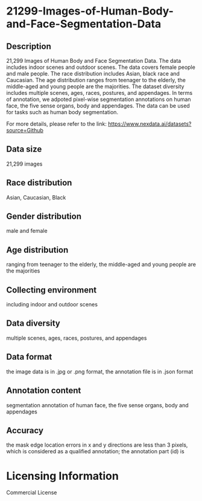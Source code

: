 # 21299-Images-of-Human-Body-and-Face-Segmentation-Data

## Description
21,299 Images of Human Body and Face Segmentation Data. The data includes indoor scenes and outdoor scenes. The data covers female people and male people. The race distribution includes Asian, black race and Caucasian. The age distribution ranges from teenager to the elderly, the middle-aged and young people are the majorities. The dataset diversity includes multiple scenes, ages, races, postures, and appendages. In terms of annotation, we adpoted pixel-wise segmentation annotations on human face, the five sense organs, body and appendages. The data can be used for tasks such as human body segmentation.

For more details, please refer to the link: https://www.nexdata.ai/datasets?source=Github


## Data size
21,299 images
## Race distribution
Asian, Caucasian, Black
## Gender distribution
male and female
## Age distribution
ranging from teenager to the elderly, the middle-aged and young people are the majorities
## Collecting environment
including indoor and outdoor scenes
## Data diversity
multiple scenes, ages, races, postures, and appendages
## Data format
the image data is in .jpg or .png format, the annotation file is in .json format
## Annotation content
segmentation annotation of human face, the five sense organs, body and appendages
## Accuracy
the mask edge location errors in x and y directions are less than 3 pixels, which is considered as a qualified annotation; the annotation part (id) is
# Licensing Information
Commercial License
